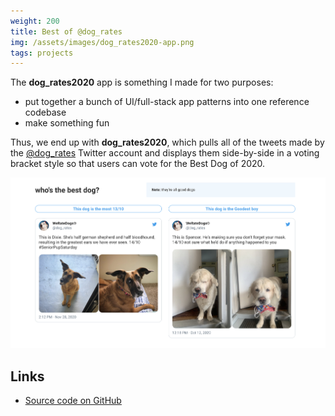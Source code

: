 ```yaml
---
weight: 200
title: Best of @dog_rates
img: /assets/images/dog_rates2020-app.png
tags: projects
---
```


The **dog_rates2020** app is something I made for two purposes:
- put together a bunch of UI/full-stack app patterns into one reference codebase
- make something fun

Thus, we end up with **dog_rates2020**, which pulls all of the tweets made by the [@dog_rates](https://twitter.com/dog_rates) Twitter account and displays them side-by-side in a voting bracket style so that users can vote for the Best Dog of 2020.

<img src="/assets/images/dog_rates2020-app.png" alt="Screenshot of app"/>

## Links
- [Source code on GitHub](https://github.com/aloverso/dog_rates2020)
